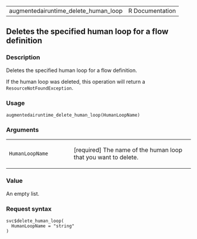 <table style="width: 100%;">
<tbody>
<tr class="odd">
<td>augmentedairuntime_delete_human_loop</td>
<td style="text-align: right;">R Documentation</td>
</tr>
</tbody>
</table>

## Deletes the specified human loop for a flow definition

### Description

Deletes the specified human loop for a flow definition.

If the human loop was deleted, this operation will return a
`ResourceNotFoundException`.

### Usage

    augmentedairuntime_delete_human_loop(HumanLoopName)

### Arguments

<table>
<colgroup>
<col style="width: 35%" />
<col style="width: 65%" />
</colgroup>
<tbody>
<tr class="odd">
<td><code
id="augmentedairuntime_delete_human_loop_:_HumanLoopName">HumanLoopName</code></td>
<td><p>[required] The name of the human loop that you want to
delete.</p></td>
</tr>
</tbody>
</table>

### Value

An empty list.

### Request syntax

    svc$delete_human_loop(
      HumanLoopName = "string"
    )
